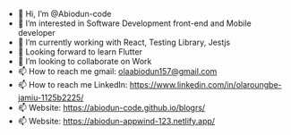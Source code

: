 - 👋 Hi, I’m @Abiodun-code
- 👀 I’m interested in Software Development front-end and Mobile developer
- 🌱 I’m currently working with React, Testing Library, Jestjs
- 🌱 Looking forward to learn Flutter
- 💞️ I’m looking to collaborate on Work
- 📫 How to reach me gmail: olaabiodun157@gmail.com
- 📫 How to reach me LinkedIn: https://www.linkedin.com/in/olaroungbe-jamiu-1125b2225/
- 📫 Website: https://abiodun-code.github.io/blogrs/
- 📫 Website: https://abiodun-appwind-123.netlify.app/
<!---
I'm a Junior Software and Mobile Developer with Experience in Information Technology with Experience in Building real world Project and Solving world Problem in I.T world, am looking for a challenging opportunity that will enable me to use my skills and abilities to achieve a challenging goal.
--->
